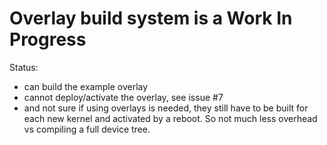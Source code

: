 # Overlay build system is a Work In Progress
Status:
* can build the example overlay
* cannot deploy/activate the overlay, see issue #7
* and not sure if using overlays is needed, they still have to be built for each new kernel and activated by a reboot. So not much less overhead vs compiling a full device tree.
